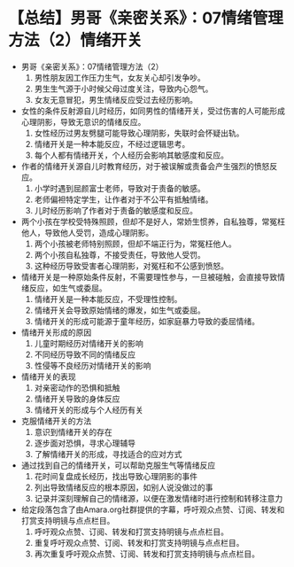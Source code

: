 # 【总结】男哥《亲密关系》：07情绪管理方法（2）情绪开关

-   男哥《亲密关系》：07情绪管理方法（2）
    1.  男性朋友因工作压力生气，女友关心却引发争吵。
    2.  男生生气源于小时候父母过度关注，导致内心怨气。
    3.  女友无意冒犯，男生情绪反应受过去经历影响。
-   女性的条件反射源自儿时经历，如同男性的情绪开关，受过伤害的人可能形成心理阴影，导致无意识的情绪反应。
    1.  女性经历过男友劈腿可能导致心理阴影，失联时会怀疑出轨。
    2.  情绪开关是一种本能反应，不经过逻辑思考。
    3.  每个人都有情绪开关，个人经历会影响其敏感度和反应。
-   作者的情绪开关源自儿时教育经历，对于被误解或责备会产生强烈的愤怒反应。
    1.  小学时遇到屈颜富士老师，导致对于责备的敏感。
    2.  老师偏袒特定学生，让作者对于不公平有抵触情绪。
    3.  儿时经历影响了作者对于责备的敏感度和反应。
-   两个小孩在学校受特殊照顾，但却不是好人，常娇生惯养，自私独尊，常冤枉他人，导致他人受罚，造成心理阴影。
    1.  两个小孩被老师特别照顾，但却不端正行为，常冤枉他人。
    2.  两个小孩自私独尊，不接受责任，导致他人受罚。
    3.  这种经历导致受害者心理阴影，对冤枉和不公感到愤怒。
-   情绪开关是一种原始条件反射，不需要理性参与，一旦被碰触，会直接导致情绪反应，如生气或委屈。
    1.  情绪开关是一种本能反应，不受理性控制。
    2.  情绪开关会导致原始情绪的爆发，如生气或委屈。
    3.  情绪开关的形成可能源于童年经历，如家庭暴力导致的委屈情绪。
-   情绪开关形成的原因
    1.  儿童时期经历对情绪开关的影响
    2.  不同经历导致不同的情绪反应
    3.  性侵等不良经历对情绪开关的影响
-   情绪开关的表现
    1.  对亲密动作的恐惧和抵触
    2.  情绪开关导致的身体反应
    3.  情绪开关的形成与个人经历有关
-   克服情绪开关的方法
    1.  意识到情绪开关的存在
    2.  逐步面对恐惧，寻求心理辅导
    3.  了解情绪开关的形成，寻找适合的应对方式
-   通过找到自己的情绪开关，可以帮助克服生气等情绪反应
    1.  花时间复盘成长经历，找出导致心理阴影的事件
    2.  列出导致情绪反应的根本原因，如别人说没做过的事
    3.  记录并深刻理解自己的情绪源，以便在激发情绪时进行控制和转移注意力
-   给定段落包含了由Amara.org社群提供的字幕，呼吁观众点赞、订阅、转发和打赏支持明镜与点点栏目。
    1.  呼吁观众点赞、订阅、转发和打赏支持明镜与点点栏目。
    2.  重复呼吁观众点赞、订阅、转发和打赏支持明镜与点点栏目。
    3.  再次重复呼吁观众点赞、订阅、转发和打赏支持明镜与点点栏目。